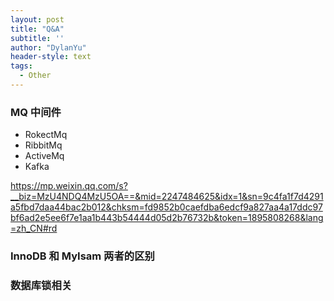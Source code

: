 ```yaml
---
layout: post
title: "Q&A"
subtitle: ''
author: "DylanYu"
header-style: text
tags:
  - Other
---
```


### MQ 中间件
- RokectMq
- RibbitMq
- ActiveMq
- Kafka

https://mp.weixin.qq.com/s?__biz=MzU4NDQ4MzU5OA==&mid=2247484625&idx=1&sn=9c4fa1f7d4291a5fbd7daa44bac2b012&chksm=fd9852b0caefdba6edcf9a827aa4a17ddc97bf6ad2e5ee6f7e1aa1b443b54444d05d2b76732b&token=1895808268&lang=zh_CN#rd

### InnoDB 和 MyIsam 两者的区别

### 数据库锁相关

